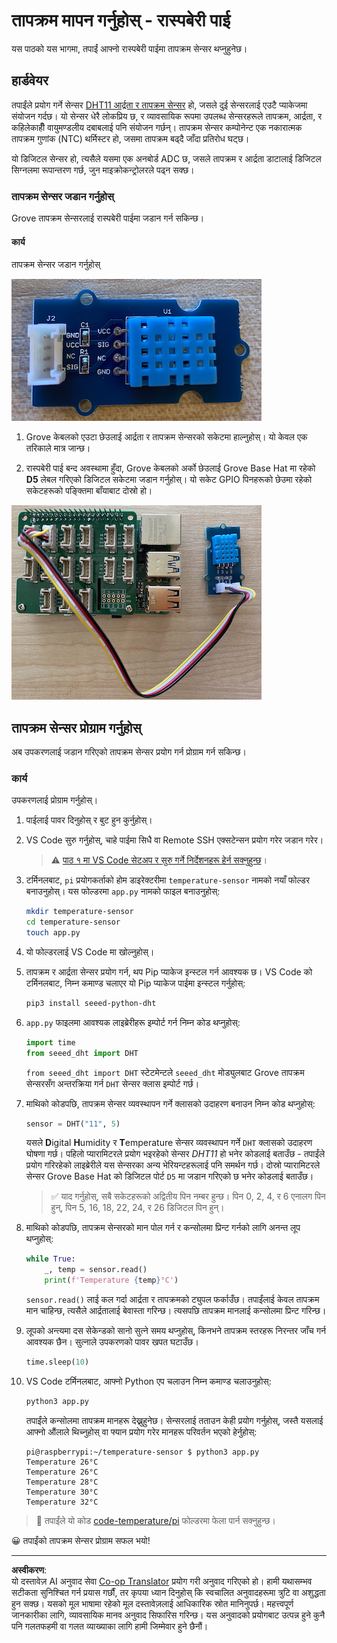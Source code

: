 <!--
CO_OP_TRANSLATOR_METADATA:
{
  "original_hash": "7678f7c67b97ee52d5727496dcd7d346",
  "translation_date": "2025-08-27T11:10:48+00:00",
  "source_file": "2-farm/lessons/1-predict-plant-growth/pi-temp.md",
  "language_code": "ne"
}
-->
# तापक्रम मापन गर्नुहोस् - रास्पबेरी पाई

यस पाठको यस भागमा, तपाईं आफ्नो रास्पबेरी पाईमा तापक्रम सेन्सर थप्नुहुनेछ।

## हार्डवेयर

तपाईंले प्रयोग गर्ने सेन्सर [DHT11 आर्द्रता र तापक्रम सेन्सर](https://www.seeedstudio.com/Grove-Temperature-Humidity-Sensor-DHT11.html) हो, जसले दुई सेन्सरलाई एउटै प्याकेजमा संयोजन गर्दछ। यो सेन्सर धेरै लोकप्रिय छ, र व्यावसायिक रूपमा उपलब्ध सेन्सरहरूले तापक्रम, आर्द्रता, र कहिलेकाहीँ वायुमण्डलीय दबाबलाई पनि संयोजन गर्छन्। तापक्रम सेन्सर कम्पोनेन्ट एक नकारात्मक तापक्रम गुणांक (NTC) थर्मिस्टर हो, जसमा तापक्रम बढ्दै जाँदा प्रतिरोध घट्छ।

यो डिजिटल सेन्सर हो, त्यसैले यसमा एक अनबोर्ड ADC छ, जसले तापक्रम र आर्द्रता डाटालाई डिजिटल सिग्नलमा रूपान्तरण गर्छ, जुन माइक्रोकन्ट्रोलरले पढ्न सक्छ।

### तापक्रम सेन्सर जडान गर्नुहोस्

Grove तापक्रम सेन्सरलाई रास्पबेरी पाईमा जडान गर्न सकिन्छ।

#### कार्य

तापक्रम सेन्सर जडान गर्नुहोस्

![Grove तापक्रम सेन्सर](../../../../../translated_images/grove-dht11.07f8eafceee170043efbb53e1d15722bd4e00fbaa9ff74290b57e9f66eb82c17.ne.png)

1. Grove केबलको एउटा छेउलाई आर्द्रता र तापक्रम सेन्सरको सकेटमा हाल्नुहोस्। यो केवल एक तरिकाले मात्र जान्छ।

1. रास्पबेरी पाई बन्द अवस्थामा हुँदा, Grove केबलको अर्को छेउलाई Grove Base Hat मा रहेको **D5** लेबल गरिएको डिजिटल सकेटमा जडान गर्नुहोस्। यो सकेट GPIO पिनहरूको छेउमा रहेको सकेटहरूको पङ्क्तिमा बाँयाबाट दोस्रो हो।

![Grove तापक्रम सेन्सर A0 सकेटमा जडान गरिएको](../../../../../translated_images/pi-temperature-sensor.3ff82fff672c8e565ef25a39d26d111de006b825a7e0867227ef4e7fbff8553c.ne.png)

## तापक्रम सेन्सर प्रोग्राम गर्नुहोस्

अब उपकरणलाई जडान गरिएको तापक्रम सेन्सर प्रयोग गर्न प्रोग्राम गर्न सकिन्छ।

### कार्य

उपकरणलाई प्रोग्राम गर्नुहोस्।

1. पाईलाई पावर दिनुहोस् र बुट हुन कुर्नुहोस्।

1. VS Code सुरु गर्नुहोस्, चाहे पाईमा सिधै वा Remote SSH एक्सटेन्सन प्रयोग गरेर जडान गरेर।

    > ⚠️ [पाठ १ मा VS Code सेटअप र सुरु गर्ने निर्देशनहरू हेर्न सक्नुहुन्छ](../../../1-getting-started/lessons/1-introduction-to-iot/pi.md)।

1. टर्मिनलबाट, `pi` प्रयोगकर्ताको होम डाइरेक्टरीमा `temperature-sensor` नामको नयाँ फोल्डर बनाउनुहोस्। यस फोल्डरमा `app.py` नामको फाइल बनाउनुहोस्:

    ```sh
    mkdir temperature-sensor
    cd temperature-sensor
    touch app.py
    ```

1. यो फोल्डरलाई VS Code मा खोल्नुहोस्।

1. तापक्रम र आर्द्रता सेन्सर प्रयोग गर्न, थप Pip प्याकेज इन्स्टल गर्न आवश्यक छ। VS Code को टर्मिनलबाट, निम्न कमाण्ड चलाएर यो Pip प्याकेज पाईमा इन्स्टल गर्नुहोस्:

    ```sh
    pip3 install seeed-python-dht
    ```

1. `app.py` फाइलमा आवश्यक लाइब्रेरीहरू इम्पोर्ट गर्न निम्न कोड थप्नुहोस्:

    ```python
    import time
    from seeed_dht import DHT
    ```

    `from seeed_dht import DHT` स्टेटमेन्टले `seeed_dht` मोड्युलबाट Grove तापक्रम सेन्सरसँग अन्तरक्रिया गर्न `DHT` सेन्सर क्लास इम्पोर्ट गर्छ।

1. माथिको कोडपछि, तापक्रम सेन्सर व्यवस्थापन गर्ने क्लासको उदाहरण बनाउन निम्न कोड थप्नुहोस्:

    ```python
    sensor = DHT("11", 5)
    ```

    यसले **D**igital **H**umidity र **T**emperature सेन्सर व्यवस्थापन गर्ने `DHT` क्लासको उदाहरण घोषणा गर्छ। पहिलो प्यारामिटरले प्रयोग भइरहेको सेन्सर *DHT11* हो भनेर कोडलाई बताउँछ - तपाईंले प्रयोग गरिरहेको लाइब्रेरीले यस सेन्सरका अन्य भेरियन्टहरूलाई पनि समर्थन गर्छ। दोस्रो प्यारामिटरले सेन्सर Grove Base Hat को डिजिटल पोर्ट `D5` मा जडान गरिएको छ भनेर कोडलाई बताउँछ।

    > ✅ याद गर्नुहोस्, सबै सकेटहरूको अद्वितीय पिन नम्बर हुन्छ। पिन 0, 2, 4, र 6 एनालग पिन हुन्, पिन 5, 16, 18, 22, 24, र 26 डिजिटल पिन हुन्।

1. माथिको कोडपछि, तापक्रम सेन्सरको मान पोल गर्न र कन्सोलमा प्रिन्ट गर्नको लागि अनन्त लूप थप्नुहोस्:

    ```python
    while True:
        _, temp = sensor.read()
        print(f'Temperature {temp}°C')
    ```

    `sensor.read()` लाई कल गर्दा आर्द्रता र तापक्रमको ट्युपल फर्काउँछ। तपाईंलाई केवल तापक्रम मान चाहिन्छ, त्यसैले आर्द्रतालाई बेवास्ता गरिन्छ। त्यसपछि तापक्रम मानलाई कन्सोलमा प्रिन्ट गरिन्छ।

1. लूपको अन्त्यमा दस सेकेन्डको सानो सुत्ने समय थप्नुहोस्, किनभने तापक्रम स्तरहरू निरन्तर जाँच गर्न आवश्यक छैन। सुत्नाले उपकरणको पावर खपत घटाउँछ।

    ```python
    time.sleep(10)
    ```

1. VS Code टर्मिनलबाट, आफ्नो Python एप चलाउन निम्न कमाण्ड चलाउनुहोस्:

    ```sh
    python3 app.py
    ```

    तपाईंले कन्सोलमा तापक्रम मानहरू देख्नुहुनेछ। सेन्सरलाई तताउन केही प्रयोग गर्नुहोस्, जस्तै यसलाई आफ्नो औंलाले थिच्नुहोस् वा फ्यान प्रयोग गरेर मानहरू परिवर्तन भएको हेर्नुहोस्:

    ```output
    pi@raspberrypi:~/temperature-sensor $ python3 app.py 
    Temperature 26°C
    Temperature 26°C
    Temperature 28°C
    Temperature 30°C
    Temperature 32°C
    ```

> 💁 तपाईंले यो कोड [code-temperature/pi](../../../../../2-farm/lessons/1-predict-plant-growth/code-temperature/pi) फोल्डरमा फेला पार्न सक्नुहुन्छ।

😀 तपाईंको तापक्रम सेन्सर प्रोग्राम सफल भयो!

---

**अस्वीकरण**:  
यो दस्तावेज़ AI अनुवाद सेवा [Co-op Translator](https://github.com/Azure/co-op-translator) प्रयोग गरी अनुवाद गरिएको हो। हामी यथासम्भव सटीकता सुनिश्चित गर्न प्रयास गर्छौं, तर कृपया ध्यान दिनुहोस् कि स्वचालित अनुवादहरूमा त्रुटि वा अशुद्धता हुन सक्छ। यसको मूल भाषामा रहेको मूल दस्तावेज़लाई आधिकारिक स्रोत मानिनुपर्छ। महत्त्वपूर्ण जानकारीका लागि, व्यावसायिक मानव अनुवाद सिफारिस गरिन्छ। यस अनुवादको प्रयोगबाट उत्पन्न हुने कुनै पनि गलतफहमी वा गलत व्याख्याका लागि हामी जिम्मेवार हुने छैनौं।